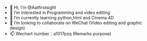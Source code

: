 - 👋 Hi, I’m @Aatfirstsight
- 👀 I’m interested in Programming and video editing
- 🌱 I’m currently learning python,html and Cinema 4D
- 💞️ I’m looking to collaborate on WeChat (Video editing and graphic design)
- 📫 Wechart number：a1017pzq (Remarks purpose)

<!---
Aatfirstsight/Aatfirstsight is a ✨ special ✨ repository because its `README.md` (this file) appears on your GitHub profile.
You can click the Preview link to take a look at your changes.
--->
